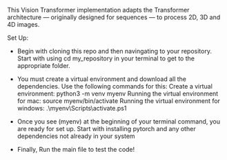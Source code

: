
This Vision Transformer implementation adapts the Transformer architecture — originally designed for sequences — to process 2D, 3D and 4D images. 

Set Up:
* Begin with cloning this repo and then navingating to your repository. Start with using cd my_repository in your terminal to get to the appropriate folder.

* You must create a virtual environment and download all the dependencies. Use the following commands for this: Create a virtual environment: python3 -m venv myenv Running the virtual environment for mac: source myenv/bin/activate Running the virtual environment for windows: .\myenv\Scripts\activate.ps1
  
* Once you see (myenv) at the beginning of your terminal command, you are ready for set up. Start with installing pytorch and any other dependencies not already in your system
  
* Finally, Run the main file to test the code!
